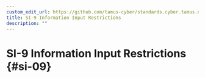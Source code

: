 ```yaml
---
custom_edit_url: https://github.com/tamus-cyber/standards.cyber.tamus.edu/tree/main/static/content/tamus.edu/TAMUS_profile.xml
title: SI-9 Information Input Restrictions
description: ""
---
```


# SI-9 Information Input Restrictions {#si-09}

